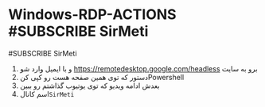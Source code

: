 # Windows-RDP-ACTIONS  #SUBSCRIBE SirMeti

#SUBSCRIBE SirMeti

1) و با ایمیل وارد شو https://remotedesktop.google.com/headless  برو به سایت
2) دستور که توی همین صفحه هست رو کپی کنPowershell 
3) بعدش ادامه ویدیو که توی یوتیوب گذاشتم رو ببین
4) اسم کانال`SirMeti`
